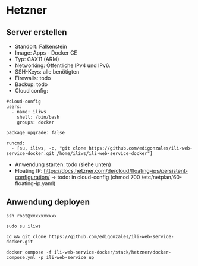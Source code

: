 # Hetzner

## Server erstellen

- Standort: Falkenstein
- Image: Apps - Docker CE
- Typ: CAX11 (ARM)
- Networking: Öffentliche IPv4 und IPv6.
- SSH-Keys: alle benötigten
- Firewalls: todo
- Backup: todo
- Cloud config:

```
#cloud-config
users:
  - name: iliws
    shell: /bin/bash
    groups: docker

package_upgrade: false

runcmd:
  - [su, iliws, -c, "git clone https://github.com/edigonzales/ili-web-service-docker.git /home/iliws/ili-web-service-docker"]
```

- Anwendung starten: todo (siehe unten)
- Floating IP: https://docs.hetzner.com/de/cloud/floating-ips/persistent-configuration/ -> todo: in cloud-config (chmod 700 /etc/netplan/60-floating-ip.yaml)

## Anwendung deployen

```
ssh root@xxxxxxxxxx
```

```
sudo su iliws
```

```
cd && git clone https://github.com/edigonzales/ili-web-service-docker.git 
```

```
docker compose -f ili-web-service-docker/stack/hetzner/docker-compose.yml -p ili-web-service up
```
